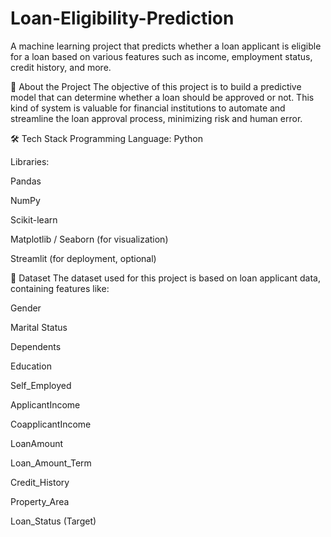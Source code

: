 # Loan-Eligibility-Prediction

A machine learning project that predicts whether a loan applicant is eligible for a loan based on various features such as income, employment status, credit history, and more.

📖 About the Project
The objective of this project is to build a predictive model that can determine whether a loan should be approved or not. This kind of system is valuable for financial institutions to automate and streamline the loan approval process, minimizing risk and human error.

🛠️ Tech Stack
Programming Language: Python

Libraries:

Pandas

NumPy

Scikit-learn

Matplotlib / Seaborn (for visualization)

Streamlit (for deployment, optional)

📂 Dataset
The dataset used for this project is based on loan applicant data, containing features like:

Gender

Marital Status

Dependents

Education

Self_Employed

ApplicantIncome

CoapplicantIncome

LoanAmount

Loan_Amount_Term

Credit_History

Property_Area

Loan_Status (Target)
